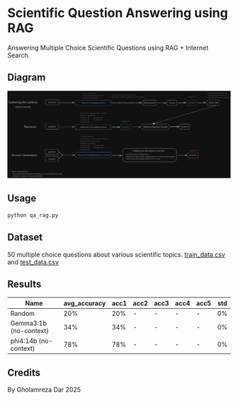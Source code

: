 # Scientific Question Answering using RAG

Answering Multiple Choice Scientific Questions using RAG + Internet Search.

## Diagram

![diagram](demos/qa_rag_diagram.png)

## Usage

```bash
python qa_rag.py
```

## Dataset

50 multiple choice questions about various scientific topics. [train_data.csv](data/train_data.csv) and [test_data.csv](data/test_data.csv)

## Results

| Name                          | avg_accuracy | acc1 | acc2 | acc3 | acc4 | acc5 | std |
|-------------------------------|--------------|------|------|------|------|------|-----|
| Random                        | 20%         | 20%  | -    | -    | -    |  -   | 0%  |
| Gemma3:1b (no-context)        | 34%         | 34%  | -    | -    | -    |  -   | 0%  |
| phi4:14b (no-context)         | 78%         | 78%  | -    | -    | -    |  -   | 0%  |


## Credits

By Gholamreza Dar 2025
